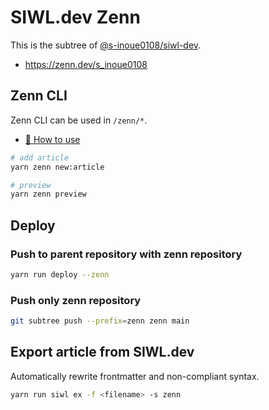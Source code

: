 # SIWL.dev Zenn

This is the subtree of [@s-inoue0108/siwl-dev](https://github.com/s-inoue0108/siwl-dev).

- https://zenn.dev/s_inoue0108

## Zenn CLI

Zenn CLI can be used in `/zenn/*`.

* [📘 How to use](https://zenn.dev/zenn/articles/zenn-cli-guide)

```bash
# add article
yarn zenn new:article

# preview
yarn zenn preview
```

## Deploy

### Push to parent repository with zenn repository

```bash
yarn run deploy --zenn
```

### Push only zenn repository

```bash
git subtree push --prefix=zenn zenn main
```

## Export article from SIWL.dev

Automatically rewrite frontmatter and non-compliant syntax.

```bash
yarn run siwl ex -f <filename> -s zenn
```